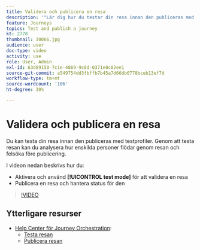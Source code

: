 ```yaml
---
title: Validera och publicera en resa
description: '"Lär dig hur du testar din resa innan den publiceras med testprofiler. "'
feature: Journeys
topics: Test and publish a journey
kt: 2778
thumbnail: 30066.jpg
audience: user
doc-type: video
activity: use
role: User, Admin
exl-id: 63d89150-7c1e-4869-9c8d-0371e0c82ee1
source-git-commit: a549754dd3fbffb7b45a7d66db6778bceb13ef7d
workflow-type: tm+mt
source-wordcount: '106'
ht-degree: 30%

---
```


# Validera och publicera en resa

Du kan testa din resa innan den publiceras med testprofiler. Genom att testa resan kan du analysera hur enskilda personer flödar genom resan och felsöka före publicering.

I videon nedan beskrivs hur du:

* Aktivera och använd **[!UICONTROL test mode]** för att validera en resa
* Publicera en resa och hantera status för den

>[!VIDEO](https://video.tv.adobe.com/v/30066?quality=12)

## Ytterligare resurser

* [Help Center för Journey Orchestration](https://experienceleague.adobe.com/docs/journeys/using/journey-orchestration-home.html?lang=sv):
   * [Testa resan](https://experienceleague.adobe.com/docs/journeys/using/building-journeys/testing-the-journey.html)
   * [Publicera resan](https://experienceleague.adobe.com/docs/journeys/using/building-journeys/publishing-the-journey.html)
